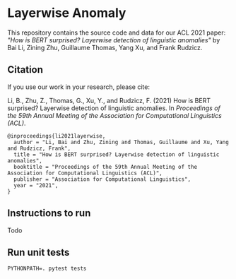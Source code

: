 # Layerwise Anomaly

This repository contains the source code and data for our ACL 2021 paper: *"How is BERT surprised? Layerwise detection of linguistic anomalies"* by Bai Li, Zining Zhu, Guillaume Thomas, Yang Xu, and Frank Rudzicz.

## Citation

If you use our work in your research, please cite:

Li, B., Zhu, Z., Thomas, G., Xu, Y., and Rudzicz, F. (2021) How is BERT surprised? Layerwise detection of linguistic anomalies. In *Proceedings of the 59th Annual Meeting of the Association for Computational Linguistics (ACL)*.

```
@inproceedings{li2021layerwise,
  author = "Li, Bai and Zhu, Zining and Thomas, Guillaume and Xu, Yang and Rudzicz, Frank",
  title = "How is BERT surprised? Layerwise detection of linguistic anomalies",
  booktitle = "Proceedings of the 59th Annual Meeting of the Association for Computational Linguistics (ACL)",
  publisher = "Association for Computational Linguistics",
  year = "2021",
}
```

## Instructions to run

Todo

## Run unit tests

`PYTHONPATH=. pytest tests`
